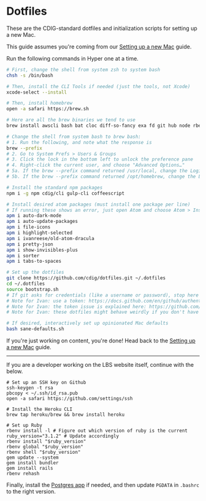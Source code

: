 # Dotfiles

These are the CDIG-standard dotfiles and initialization scripts for setting up a new Mac.

This guide assumes you're coming from our [Setting up a new Mac](https://github.com/cdig/docs/wiki/Setting-up-a-new-Mac) guide.

Run the following commands in Hyper one at a time.

```bash
# First, change the shell from system zsh to system bash
chsh -s /bin/bash

# Then, install the CLI Tools if needed (just the tools, not Xcode)
xcode-select --install

# Then, install homebrew
open -a safari https://brew.sh

# Here are all the brew binaries we tend to use
brew install awscli bash bat cloc diff-so-fancy exa fd git hub node rbenv sass/sass/sass yarn

# Change the shell from system bash to brew bash:
# 1. Run the following, and note what the response is
brew --prefix
# 2. Go to System Prefs > Users & Groups
# 3. Click the lock in the bottom left to unlock the preference pane
# 4. Right-click the current user, and choose "Advanced Options…"
# 5a. If the brew --prefix command returned /usr/local, change the Login shell to /usr/local/bin/bash
# 5b. If the brew --prefix command returned /opt/homebrew, change the Login shell to /opt/homebrew/bin/bash

# Install the standard npm packages
npm i -g npm cdig/cli gulp-cli coffeescript

# Install desired atom packages (must install one package per line)
# If running these shows an error, just open Atom and choose Atom > Install Shell Commands
apm i auto-dark-mode
apm i auto-update-packages
apm i file-icons
apm i highlight-selected
apm i ivanreese/old-atom-dracula
apm i pretty-json
apm i show-invisibles-plus
apm i sorter
apm i tabs-to-spaces

# Set up the dotfiles
git clone https://github.com/cdig/dotfiles.git ~/.dotfiles
cd ~/.dotfiles
source bootstrap.sh
# If git asks for credentials (like a username or password), stop here and get Ivan to help!
# Note for Ivan: use a token: https://docs.github.com/en/github/authenticating-to-github/creating-a-personal-access-token
# Note for Ivan: the token issue is explained here: https://github.com/github/hub/issues/2655
# Note for Ivan: these dotfiles might behave weirdly if you don't have ruby installed. If that's the case, please edit this guide (Ivan) to pull the ruby install up from the developer section below.

# If desired, interactively set up opinionated Mac defaults
bash sane-defaults.sh
```

If you're just working on content, you're done! Head back to the [Setting up a new Mac](https://github.com/cdig/docs/wiki/Setting-up-a-new-Mac) guide.

---

If you are a developer working on the LBS website itself, continue with the below.

```
# Set up an SSH key on Github
ssh-keygen -t rsa
pbcopy < ~/.ssh/id_rsa.pub
open -a safari https://github.com/settings/ssh

# Install the Heroku CLI
brew tap heroku/brew && brew install heroku

# Set up Ruby
rbenv install -l # Figure out which version of ruby is the current
ruby_version="3.1.2" # Update accordingly
rbenv install "$ruby_version"
rbenv global "$ruby_version"
rbenv shell "$ruby_version"
gem update --system
gem install bundler
gem install rails
rbenv rehash
```

Finally, install the [Postgres app](https://postgresapp.com) if needed, and then update `PGDATA` in `.bashrc` to the right version.
